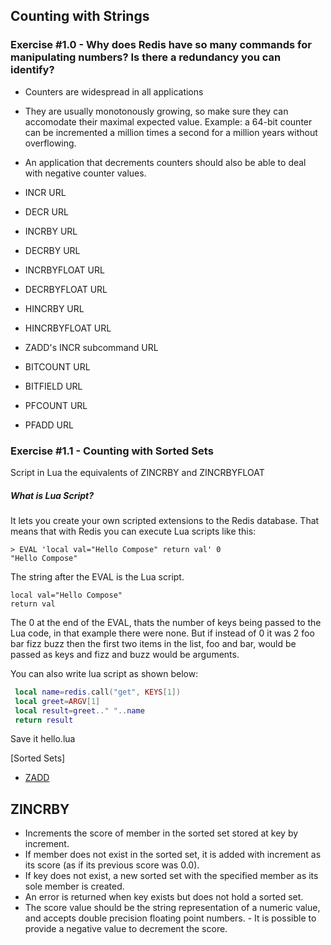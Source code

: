 ## Counting with Strings

### Exercise #1.0 - Why does Redis have so many commands for manipulating numbers? Is there a redundancy you can identify?


- Counters are widespread in all applications
- They are usually monotonously growing, so make sure they can accomodate their maximal expected value. Example: a 64-bit counter can be incremented a million times a second for a million years without overflowing.
- An application that decrements counters should also be able to deal with negative counter values.

- INCR URL
- DECR URL
- INCRBY URL
- DECRBY URL
- INCRBYFLOAT URL
- DECRBYFLOAT URL
- HINCRBY URL
- HINCRBYFLOAT URL
- ZADD's INCR subcommand URL
- BITCOUNT URL
- BITFIELD URL
- PFCOUNT URL
- PFADD URL

### Exercise #1.1 - Counting with Sorted Sets

Script in Lua the equivalents of ZINCRBY and ZINCRBYFLOAT



##### What is Lua Script?

It lets you create your own scripted extensions to the Redis database. That means that with Redis you can execute Lua scripts like this:

```
> EVAL 'local val="Hello Compose" return val' 0
"Hello Compose"
```

The string after the EVAL is the Lua script.

```
local val="Hello Compose"  
return val 
```

The 0 at the end of the EVAL, thats the number of keys being passed to the Lua code, in that example there were none.
But if instead of 0 it was 2 foo bar fizz buzz then the first two items in the list, foo and bar, would be passed as keys and fizz and buzz would be arguments.

You can also write lua script as shown below:


```lua
 local name=redis.call("get", KEYS[1])
 local greet=ARGV[1]
 local result=greet.." "..name
 return result
```

Save it hello.lua 


[Sorted Sets]
-  [ZADD]()



## ZINCRBY

- Increments the score of member in the sorted set stored at key by increment. 
- If member does not exist in the sorted set, it is added with increment as its score (as if its previous score was 0.0). 
- If key does not exist, a new sorted set with the specified member as its sole member is created.
- An error is returned when key exists but does not hold a sorted set.
- The score value should be the string representation of a numeric value, and accepts double precision floating point numbers. - It is possible to provide a negative value to decrement the score.
